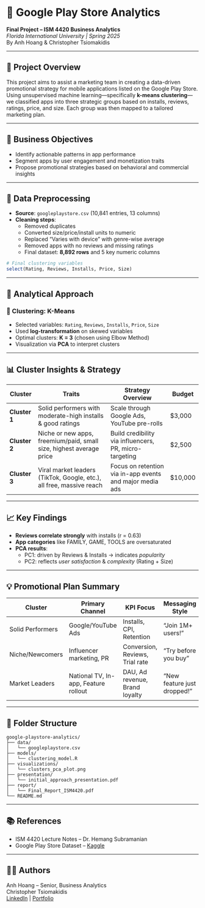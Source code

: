 # 📱 Google Play Store Analytics
**Final Project – ISM 4420 Business Analytics**  
*Florida International University | Spring 2025*  
By Anh Hoang & Christopher Tsiomakidis

---

## 📌 Project Overview
This project aims to assist a marketing team in creating a data-driven promotional strategy for mobile applications listed on the Google Play Store. Using unsupervised machine learning—specifically **k-means clustering**—we classified apps into three strategic groups based on installs, reviews, ratings, price, and size. Each group was then mapped to a tailored marketing plan.

---

## 🎯 Business Objectives
- Identify actionable patterns in app performance
- Segment apps by user engagement and monetization traits
- Propose promotional strategies based on behavioral and commercial insights

---

## 🧼 Data Preprocessing
- **Source**: `googleplaystore.csv` (10,841 entries, 13 columns)
- **Cleaning steps**:
  - Removed duplicates
  - Converted size/price/install units to numeric
  - Replaced “Varies with device” with genre-wise average
  - Removed apps with no reviews and missing ratings
  - Final dataset: **8,892 rows** and 5 key numeric columns

```r
# Final clustering variables
select(Rating, Reviews, Installs, Price, Size)
```

---

## 🧪 Analytical Approach

### 🔹 Clustering: K-Means
- Selected variables: `Rating`, `Reviews`, `Installs`, `Price`, `Size`
- Used **log-transformation** on skewed variables
- Optimal clusters: **K = 3** (chosen using Elbow Method)
- Visualization via **PCA** to interpret clusters

---

## 📊 Cluster Insights & Strategy

| Cluster        | Traits                                                                 | Strategy Overview                                          | Budget  |
|----------------|------------------------------------------------------------------------|------------------------------------------------------------|---------|
| **Cluster 1**  | Solid performers with moderate-high installs & good ratings            | Scale through Google Ads, YouTube pre-rolls                | $3,000  |
| **Cluster 2**  | Niche or new apps, freemium/paid, small size, highest average price    | Build credibility via influencers, PR, micro-targeting     | $2,500  |
| **Cluster 3**  | Viral market leaders (TikTok, Google, etc.), all free, massive reach   | Focus on retention via in-app events and major media ads   | $10,000 |

---

## 📈 Key Findings

- **Reviews correlate strongly** with installs (r = 0.63)
- **App categories** like FAMILY, GAME, TOOLS are oversaturated
- **PCA results**:
  - PC1: driven by Reviews & Installs → indicates *popularity*
  - PC2: reflects *user satisfaction* & *complexity* (Rating + Size)

---

## 💡 Promotional Plan Summary

| Cluster         | Primary Channel                      | KPI Focus                          | Messaging Style                         |
|-----------------|---------------------------------------|-------------------------------------|------------------------------------------|
| Solid Performers| Google/YouTube Ads                   | Installs, CPI, Retention            | “Join 1M+ users!”                         |
| Niche/Newcomers | Influencer marketing, PR             | Conversion, Reviews, Trial rate     | “Try before you buy”                     |
| Market Leaders  | National TV, In-app, Feature rollout | DAU, Ad revenue, Brand loyalty      | “New feature just dropped!”              |

---

## 📁 Folder Structure

```
google-playstore-analytics/
├── data/
│   └── googleplaystore.csv
├── models/
│   └── clustering_model.R
├── visualizations/
│   └── clusters_pca_plot.png
├── presentation/
│   └── initial_approach_presentation.pdf
├── report/
│   └── Final_Report_ISM4420.pdf
└── README.md
```

---

## 📚 References
- ISM 4420 Lecture Notes – Dr. Hemang Subramanian
- Google Play Store Dataset – [Kaggle](https://www.kaggle.com/datasets/lava18/google-play-store-apps)

---

## 👩‍💻 Authors
Anh Hoang – Senior, Business Analytics  
Christopher Tsiomakidis  
[LinkedIn](https://www.linkedin.com/in/anhhoang) | [Portfolio](https://github.com/anhhoang)